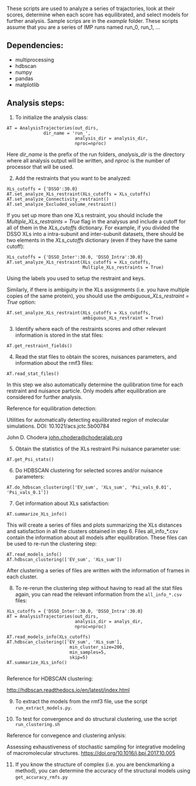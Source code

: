These scripts are used to analyze a series of trajactories, look at their scores, determine when each score has equilibrated, and select models for further analysis. Sample scrips are in the *example* folder. These scripts assume that you are a series of IMP runs named run_0, run_1, ...

## Dependencies:
* multiprocessing
* hdbscan
* numpy
* pandas
* matplotlib

## Analysis steps:

1. To initialize the analysis class:

```
AT = AnalysisTrajectories(out_dirs,
			  dir_name = 'run_',
                          analysis_dir = analysis_dir,
                          nproc=nproc)

```
Here *dir_name* is the prefix of the run folders, *analysis_dir* is the directory where all analysis output will be written, and *nproc* is the number of processor that will be used. 

2. Add the restraints that you want to be analyzed:

```
XLs_cutoffs = {'DSSO':30.0}
AT.set_analyze_XLs_restraint(XLs_cutoffs = XLs_cutoffs)
AT.set_analyze_Connectivity_restraint()
AT.set_analyze_Excluded_volume_restraint()
```

If you set up more than one XLs restraint, you should include the *Multiple_XLs_restraints = True* flag in the analysus and include a cutoff for all of them in the *XLs_cutoffs* dictionary. For example, if you divided the DSSO XLs into a intra-subunit and inter-subunit datasets, there should be two elements in the *XLs_cutoffs* dictionary (even if they have the same cutoff):

```
XLs_cutoffs = {'DSSO_Inter':30.0, 'DSSO_Intra':30.0}
AT.set_analyze_XLs_restraint(XLs_cutoffs = XLs_cutoffs,
                             Multiple_XLs_restraints = True)
```
Using the labels you used to setup the restraint and keys.

Similarly, if there is ambiguity in the XLs assignments (i.e. you have multiple copies of the same protein), you should use the *ambiguous_XLs_restraint = True* option:

```
AT.set_analyze_XLs_restraint(XLs_cutoffs = XLs_cutoffs,
                             ambiguous_XLs_restraint = True)

```

3. Identify where each of the restraints scores and other relevant information is stored in the stat files:

```
AT.get_restraint_fields()
```

4. Read the stat files to obtain the scores, nuisances parameters, and information about the rmf3 files:

```
AT.read_stat_files()
```

In this step we also automatically determine the quilibration time for each restraint and nuisance particle. Only models after equilibration are considered for further analysis.


Reference for equilibration detection:

Utilities for automatically detecting equilibrated region of molecular simulations. DOI: 10.1021/acs.jctc.5b00784

John D. Chodera <john.chodera@choderalab.org>


5. Obtain the statistics of the XLs restraint Psi nuisance parameter use:
```
AT.get_Psi_stats()
```

6. Do HDBSCAN clustering for selected scores and/or nuisance parameters:
```
AT.do_hdbscan_clustering(['EV_sum', 'XLs_sum', 'Psi_vals_0.01', 'Psi_vals_0.1'])
```

7. Get information about XLs satisfaction:
```
AT.summarize_XLs_info()

```
This will create a series of files and plots summarizing the XLs distances and satisfaction in all the clusters obtained in step 6. Files all_info_*.csv contain the information about all models after equilibration. These files can be used to re-run the clustering step:

```
AT.read_models_info()
AT.hdbscan_clustering(['EV_sum', 'XLs_sum'])
```

After clustering a series of files are written with the information of frames in each cluster.

8. To re-rerun the clustering step without having to read all the stat files again, you can read the relevant information from the `all_info_*.csv` files:

```
XLs_cutoffs = {'DSSO_Inter':30.0, 'DSSO_Intra':30.0}
AT = AnalysisTrajectories(out_dirs,
                          analysis_dir = analys_dir,
                          nproc=nproc)
			 
AT.read_models_info(XLs_cutoffs)
AT.hdbscan_clustering(['EV_sum', 'XLs_sum'],
                        min_cluster_size=200,
                        min_samples=5,
                        skip=5)
AT.summarize_XLs_info()
			
```

Reference for HDBSCAN clustering:

http://hdbscan.readthedocs.io/en/latest/index.html

9. To extract the models from the rmf3 file, use the script `run_extract_models.py`. 

10. To test for convergence and do structural clustering, use the script `run_clustering.sh`

Reference for convegence and clustering anlysis:

Assessing exhaustiveness of stochastic sampling for integrative modeling of macromolecular structures. https://doi.org/10.1016/j.bpj.2017.10.005


11. If you know the structure of complex (i.e. you are benckmarking a method), you can determine the accuracy of the structural models using `get_accuracy_rmfs.py`
